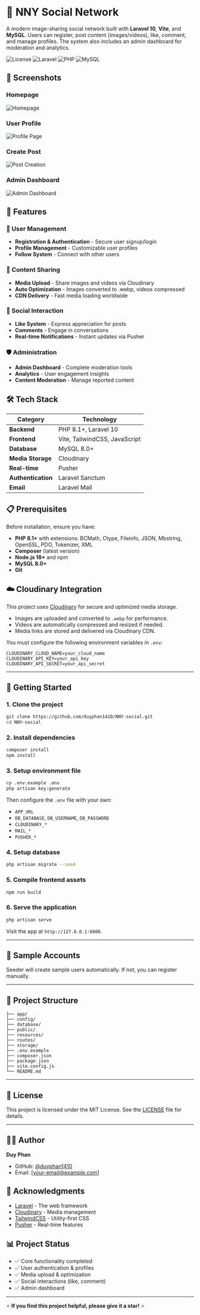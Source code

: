 # 📱 NNY Social Network

A modern image-sharing social network built with **Laravel 10**, **Vite**, and **MySQL**. Users can register, post content (images/videos), like, comment, and manage profiles. The system also includes an admin dashboard for moderation and analytics.

![License](https://img.shields.io/badge/license-MIT-blue.svg)
![Laravel](https://img.shields.io/badge/Laravel-10-red.svg)
![PHP](https://img.shields.io/badge/PHP-8.1+-blue.svg)
![MySQL](https://img.shields.io/badge/MySQL-8.0+-orange.svg)

## 📸 Screenshots

### Homepage
![Homepage](screenshots/homepage.png)

### User Profile
![Profile Page](screenshots/profile.png)

### Create Post
![Post Creation](screenshots/create-post.png)

### Admin Dashboard
![Admin Dashboard](screenshots/admin-dashboard.png)

## 🚀 Features

### 👥 User Management
- **Registration & Authentication** - Secure user signup/login
- **Profile Management** - Customizable user profiles
- **Follow System** - Connect with other users

### 📱 Content Sharing  
- **Media Upload** - Share images and videos via Cloudinary
- **Auto Optimization** - Images converted to .webp, videos compressed
- **CDN Delivery** - Fast media loading worldwide

### 💬 Social Interaction
- **Like System** - Express appreciation for posts
- **Comments** - Engage in conversations
- **Real-time Notifications** - Instant updates via Pusher

### 🛡️ Administration
- **Admin Dashboard** - Complete moderation tools
- **Analytics** - User engagement insights
- **Content Moderation** - Manage reported content

## 🛠️ Tech Stack

| Category | Technology |
|----------|------------|
| **Backend** | PHP 8.1+, Laravel 10 |
| **Frontend** | Vite, TailwindCSS, JavaScript |
| **Database** | MySQL 8.0+ |
| **Media Storage** | Cloudinary |
| **Real-time** | Pusher |
| **Authentication** | Laravel Sanctum |
| **Email** | Laravel Mail |

## 📋 Prerequisites

Before installation, ensure you have:

- **PHP 8.1+** with extensions: BCMath, Ctype, Fileinfo, JSON, Mbstring, OpenSSL, PDO, Tokenizer, XML
- **Composer** (latest version)
- **Node.js 18+** and npm
- **MySQL 8.0+**
- **Git**

## ☁️ Cloudinary Integration

This project uses [Cloudinary](https://cloudinary.com/) for secure and optimized media storage.

- Images are uploaded and converted to `.webp` for performance.
- Videos are automatically compressed and resized if needed.
- Media links are stored and delivered via Cloudinary CDN.

You must configure the following environment variables in `.env`:

```env
CLOUDINARY_CLOUD_NAME=your_cloud_name
CLOUDINARY_API_KEY=your_api_key
CLOUDINARY_API_SECRET=your_api_secret
```
---

## 🚀 Getting Started

### 1. Clone the project

```bash
git clone https://github.com/duyphan1410/NNY-social.git
cd NNY-social
````

### 2. Install dependencies

```bash
composer install
npm install
```

### 3. Setup environment file

```bash
cp .env.example .env
php artisan key:generate
```

Then configure the `.env` file with your own:

* `APP_URL`
* `DB_DATABASE`, `DB_USERNAME`, `DB_PASSWORD`
* `CLOUDINARY_*`
* `MAIL_*`
* `PUSHER_*`

### 4. Setup database

```bash
php artisan migrate --seed
```

### 5. Compile frontend assets

```bash
npm run build
```

### 6. Serve the application

```bash
php artisan serve
```

Visit the app at `http://127.0.0.1:8000`.

---

## 🧪 Sample Accounts

Seeder will create sample users automatically. If not, you can register manually.

---

## 📁 Project Structure

```
├── app/
├── config/
├── database/
├── public/
├── resources/
├── routes/
├── storage/
├── .env.example
├── composer.json
├── package.json
├── vite.config.js
└── README.md
```

---

## 📄 License

This project is licensed under the MIT License. See the [LICENSE](LICENSE.md) file for details.

---

## 👨‍💻 Author

**Duy Phan**
- GitHub: [@duyphan1410](https://github.com/duyphan1410)
- Email: [your-email@example.com]

## 🙏 Acknowledgments

- [Laravel](https://laravel.com/) - The web framework
- [Cloudinary](https://cloudinary.com/) - Media management
- [TailwindCSS](https://tailwindcss.com/) - Utility-first CSS
- [Pusher](https://pusher.com/) - Real-time features

## 📊 Project Status

- ✅ Core functionality completed
- ✅ User authentication & profiles
- ✅ Media upload & optimization
- ✅ Social interactions (like, comment)
- ✅ Admin dashboard

---

⭐ **If you find this project helpful, please give it a star!** ⭐


